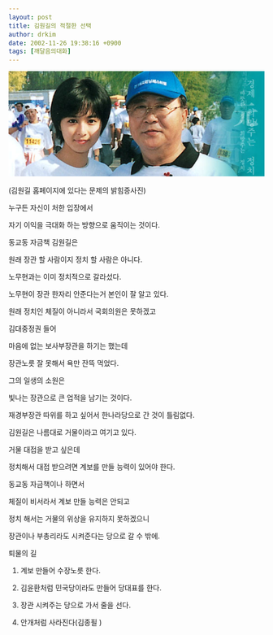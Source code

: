 ```yaml
---
layout: post
title: 김원길의 적절한 선택
author: drkim
date: 2002-11-26 19:38:16 +0900
tags: [깨달음의대화]
---
```

![](.//files/attach/images/198/767/1038307096.jpg)  
  
(김원길 홈페이지에 있다는 문제의 밝힘증사진)
  

  
누구든 자신이 처한 입장에서
  
자기 이익을 극대화 하는 방향으로 움직이는 것이다.
  

  
동교동 자금책 김원길은
  
원래 장관 할 사람이지 정치 할 사람은 아니다.
  

  
노무현과는 이미 정치적으로 갈라섰다.
  
노무현이 장관 한자리 안준다는거 본인이 잘 알고 있다.
  

  
원래 정치인 체질이 아니라서 국회의원은 못하겠고
  
김대중정권 들어
  
마음에 없는 보사부장관을 하기는 했는데
  
장관노릇 잘 못해서 욕만 잔뜩 먹었다.
  

  
그의 일생의 소원은
  
빛나는 장관으로 큰 업적을 남기는 것이다.
  
재경부장관 따위를 하고 싶어서 한나라당으로 간 것이 틀림없다.
  

  
김원길은 나름대로 거물이라고 여기고 있다.
  
거물 대접을 받고 싶은데
  
정치해서 대접 받으려면 계보를 만들 능력이 있어야 한다.
  

  
동교동 자금책이나 하면서
  
체질이 비서라서 계보 만들 능력은 안되고
  
정치 해서는 거물의 위상을 유지하지 못하겠으니
  
장관이나 부총리라도 시켜준다는 당으로 갈 수 밖에.
  

  
퇴물의 길
  
1. 계보 만들어 수장노릇 한다.
  
2. 김윤환처럼 민국당이라도 만들어 당대표를 한다.
  
3. 장관 시켜주는 당으로 가서 줄을 선다.
  
4. 안개처럼 사라진다(김종필 )